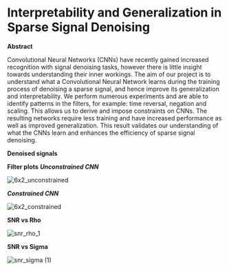 # Interpretability and Generalization in Sparse Signal Denoising

**Abstract**

Convolutional Neural Networks (CNNs) have recently gained increased recognition with signal denoising tasks, however there is little insight towards understanding their inner workings. The aim of our project is to understand what a Convolutional Neural Network learns during the training process of denoising a sparse signal, and hence improve its generalization and interpretability. We perform numerous experiments and are able to identify patterns in the filters, for example: time reversal, negation and scaling. This allows us to derive and impose constraints on CNNs. The resulting networks require less training and have increased performance as well as improved generalization. This result validates our understanding of what the CNNs learn and enhances the efficiency of sparse signal denoising.

**Denoised signals**

**Filter plots**
***Unconstrained CNN***

![6x2_unconstrained](https://user-images.githubusercontent.com/88984657/183673685-c4b93b67-657d-4300-a60e-2a89f219e131.svg)

***Constrained CNN***

![6x2_constrained](https://user-images.githubusercontent.com/88984657/183673804-54359960-f14a-4d4c-836b-e4106b517b0c.svg)

**SNR vs Rho**

![snr_rho_1](https://user-images.githubusercontent.com/88984657/183673201-820548c8-f6a4-41d6-8ded-374dc61771cd.svg)

**SNR vs Sigma**

![snr_sigma (1)](https://user-images.githubusercontent.com/88984657/183673159-0f385d5b-e879-422b-920f-696c17530ce1.svg)
